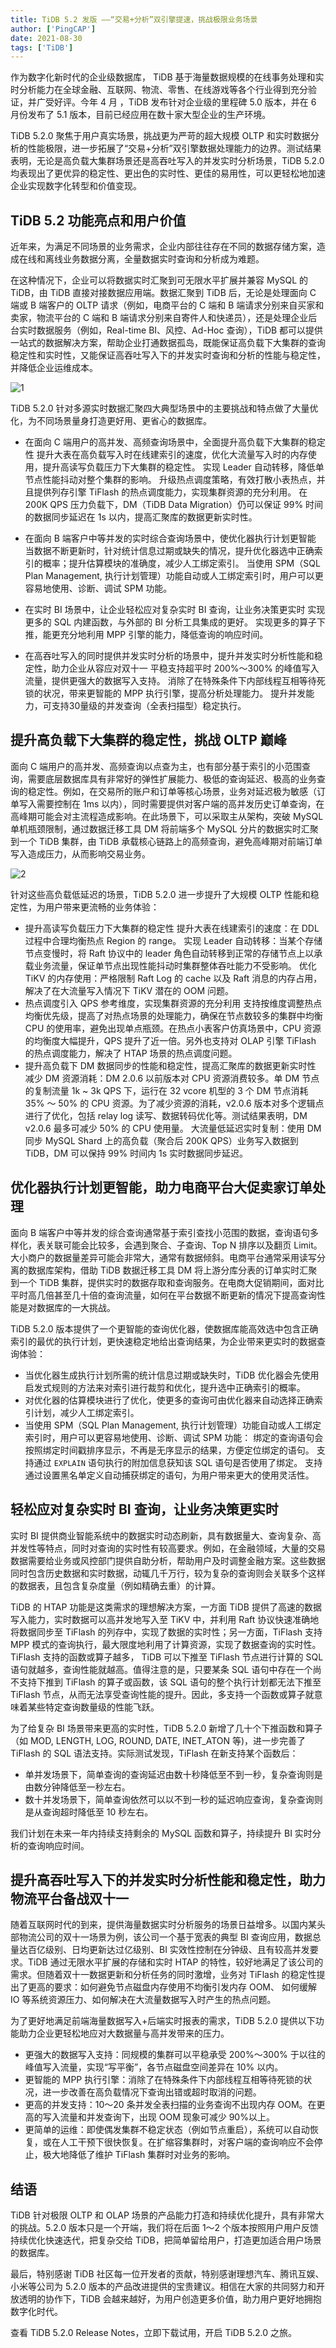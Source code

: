```yaml
---
title: TiDB 5.2 发版 ——“交易+分析”双引擎提速，挑战极限业务场景
author: ['PingCAP']
date: 2021-08-30
tags: ['TiDB']
---
```


作为数字化新时代的企业级数据库， TiDB 基于海量数据规模的在线事务处理和实时分析能力在全球金融、互联网、物流、零售、在线游戏等各个行业得到充分验证，并广受好评。今年 4 月 ，TiDB 发布针对企业级的里程碑 5.0 版本，并在 6 月份发布了 5.1 版本，目前已经应用在数十家大型企业的生产环境。 

TiDB 5.2.0 聚焦于用户真实场景，挑战更为严苛的超大规模 OLTP 和实时数据分析的性能极限，进一步拓展了“交易+分析”双引擎数据处理能力的边界。测试结果表明，无论是高负载大集群场景还是高吞吐写入的并发实时分析场景，TiDB 5.2.0 均表现出了更优异的稳定性、更出色的实时性、更佳的易用性，可以更轻松地加速企业实现数字化转型和价值变现。

## TiDB 5.2 功能亮点和用户价值

近年来，为满足不同场景的业务需求，企业内部往往存在不同的数据存储方案，造成在线和离线业务数据分离，全量数据实时查询和分析成为难题。

在这种情况下，企业可以将数据实时汇聚到可无限水平扩展并兼容 MySQL 的 TiDB，由 TiDB 直接对接数据应用端。数据汇聚到 TiDB 后，无论是处理面向 C 端或 B 端客户的 OLTP 请求（例如，电商平台的 C 端和 B 端请求分别来自买家和卖家，物流平台的 C 端和 B 端请求分别来自寄件人和快递员），还是处理企业后台实时数据服务（例如，Real-time BI、风控、Ad-Hoc 查询），TiDB 都可以提供一站式的数据解决方案，帮助企业打通数据孤岛，既能保证高负载下大集群的查询稳定性和实时性，又能保证高吞吐写入下的并发实时查询和分析的性能与稳定性，并降低企业运维成本。

![1](media/tidb-5.2-ga-is-now.fld/1.jpg)

TiDB 5.2.0 针对多源实时数据汇聚四大典型场景中的主要挑战和特点做了大量优化，为不同场景量身打造更好用、更省心的数据库。

- 在面向 C 端用户的高并发、高频查询场景中，全面提升高负载下大集群的稳定性
	提升大表在高负载写入时在线建索引的速度，优化大流量写入时的内存使用，提升高读写负载压力下大集群的稳定性。
	实现 Leader 自动转移，降低单节点性能抖动对整个集群的影响。
	升级热点调度策略，有效打散小表热点，并且提供列存引擎 TiFlash 的热点调度能力，实现集群资源的充分利用。
	在 200K QPS 压力负载下，DM（TiDB Data Migration）仍可以保证 99% 时间的数据同步延迟在 1s 以内，提高汇聚库的数据更新实时性。

- 在面向 B 端客户中等并发的实时综合查询场景中，使优化器执行计划更智能
	当数据不断更新时，针对统计信息过期或缺失的情况，提升优化器选中正确索引的概率；提升估算模块的准确度，减少人工绑定索引。
	当使用 SPM（SQL Plan Management, 执行计划管理）功能自动或人工绑定索引时，用户可以更容易地使用、诊断、调试 SPM 功能。

- 在实时 BI 场景中，让企业轻松应对复杂实时 BI 查询，让业务决策更实时
	实现更多的 SQL 内建函数，与外部的 BI 分析工具集成的更好。
	实现更多的算子下推，能更充分地利用 MPP 引擎的能力，降低查询的响应时间。

- 在高吞吐写入的同时提供并发实时分析的场景中，提升并发实时分析性能和稳定性，助力企业从容应对双十一
	平稳支持超平时 200%～300% 的峰值写入流量，提供更强大的数据写入支持。
	消除了在特殊条件下内部线程互相等待死锁的状况，带来更智能的 MPP 执行引擎，提高分析处理能力。
	提升并发能力，可支持30量级的并发查询（全表扫描型）稳定执行。

## 提升高负载下大集群的稳定性，挑战 OLTP 巅峰

面向 C 端用户的高并发、高频查询以点查为主，也有部分基于索引的小范围查询，需要底层数据库具有非常好的弹性扩展能力、极低的查询延迟、极高的业务查询的稳定性。例如，在交易所的账户和订单等核心场景，业务对延迟极为敏感（订单写入需要控制在 1ms 以内），同时需要提供对客户端的高并发历史订单查询，在高峰期可能会对主流程造成影响。在此场景下，可以采取主从架构，突破 MySQL 单机瓶颈限制，通过数据迁移工具 DM 将前端多个 MySQL 分片的数据实时汇聚到一个 TiDB 集群，由 TiDB 承载核心链路上的高频查询，避免高峰期对前端订单写入造成压力，从而影响交易业务。

![2](media/tidb-5.2-ga-is-now.fld/2.jpg)

针对这些高负载低延迟的场景，TiDB 5.2.0 进一步提升了大规模 OLTP 性能和稳定性，为用户带来更流畅的业务体验：
- 提升高读写负载压力下大集群的稳定性
	提升大表在线建索引的速度：在 DDL 过程中合理均衡热点 Region 的 range。
	实现 Leader 自动转移：当某个存储节点变慢时，将 Raft 协议中的 leader 角色自动转移到正常的存储节点上以承载业务流量，保证单节点出现性能抖动时集群整体吞吐能力不受影响。
	优化 TiKV 的内存使用：严格限制 Raft Log 的 cache 以及 Raft 消息的内存占用，解决了在大流量写入情况下 TiKV 潜在的 OOM 问题。
- 热点调度引入 QPS 参考维度，实现集群资源的充分利用
	支持按维度调整热点均衡优先级，提高了对热点场景的处理能力，确保在节点数较多的集群中均衡 CPU 的使用率，避免出现单点瓶颈。在热点小表客户仿真场景中，CPU 资源的均衡度大幅提升，QPS 提升了近一倍。另外也支持对 OLAP 引擎 TiFlash 的热点调度能力，解决了 HTAP 场景的热点调度问题。
- 提升高负载下 DM 数据同步的性能和稳定性，提高汇聚库的数据更新实时性
	减少 DM 资源消耗：DM 2.0.6 以前版本对 CPU 资源消费较多。单 DM 节点的复制流量 1k ~ 3k QPS 下，运行在 32 vcore 机型的 3 个 DM 节点消耗 35% ～ 50% 的 CPU 资源。为了减少资源的消耗，v2.0.6 版本对多个逻辑点进行了优化，包括 relay log 读写、数据转码优化等。测试结果表明，DM v2.0.6 最多可减少 50% 的 CPU 使用量。
	大流量低延迟实时复制：使用 DM 同步 MySQL Shard 上的高负载（聚合后 200K QPS）业务写入数据到 TiDB，DM 可以保持 99% 时间内 1s 实时数据同步延迟。

## 优化器执行计划更智能，助力电商平台大促卖家订单处理

面向 B 端客户中等并发的综合查询通常基于索引查找小范围的数据，查询语句多样化，表关联可能会比较多，会遇到聚合、子查询、Top N 排序以及翻页 Limit。大小商户的数据量差异可能会非常大，通常有数据倾斜。电商平台通常采用读写分离的数据库架构，借助 TiDB 数据迁移工具 DM 将上游分库分表的订单实时汇聚到一个 TiDB 集群，提供实时的数据存取和查询服务。在电商大促销期间，面对比平时高几倍甚至几十倍的查询流量，如何在平台数据不断更新的情况下提高查询性能是对数据库的一大挑战。

TiDB 5.2.0 版本提供了一个更智能的查询优化器，使数据库能高效选中包含正确索引的最优的执行计划，更快速稳定地给出查询结果，为企业带来更实时的数据查询体验：
- 当优化器生成执行计划所需的统计信息过期或缺失时，TiDB 优化器会先使用启发式规则的方法来对索引进行裁剪和优化，提升选中正确索引的概率。
- 对优化器的估算模块进行了优化，使更多的查询可由优化器来自动选择正确索引计划，减少人工绑定索引。
- 当使用 SPM（SQL Plan Management, 执行计划管理）功能自动或人工绑定索引时，用户可以更容易地使用、诊断、调试 SPM 功能：
	绑定的查询语句会按照绑定时间戳排序显示，不再是无序显示的结果，方便定位绑定的语句。
	支持通过 `EXPLAIN` 语句执行的附加信息获知该 SQL 语句是否使用了绑定。
	支持通过设置黑名单定义自动捕获绑定的语句，为用户带来更大的使用灵活性。

## 轻松应对复杂实时 BI 查询，让业务决策更实时

实时 BI 提供商业智能系统中的数据实时动态刷新，具有数据量大、查询复杂、高并发性等特点，同时对查询的实时性有较高要求。例如，在金融领域，大量的交易数据需要给业务或风控部门提供自助分析，帮助用户及时调整金融方案。这些数据同时包含历史数据和实时数据，动辄几千万行，较为复杂的查询则会关联多个这样的数据表，且包含复杂度量（例如精确去重）的计算。

TiDB 的 HTAP 功能是这类需求的理想解决方案，一方面 TiDB 提供了高速的数据写入能力，实时数据可以高并发地写入至 TiKV 中，并利用 Raft 协议快速准确地将数据同步至 TiFlash 的列存中，实现了数据的实时性；另一方面，TiFlash 支持 MPP 模式的查询执行，最大限度地利用了计算资源，实现了数据查询的实时性。TiFlash 支持的函数或算子越多， TiDB 可以下推至 TiFlash 节点进行计算的 SQL 语句就越多，查询性能就越高。值得注意的是，只要某条 SQL 语句中存在一个尚不支持下推到 TiFlash 的算子或函数，该 SQL 语句的整个执行计划都无法下推至 TiFlash 节点，从而无法享受查询性能的提升。因此，多支持一个函数或算子就意味着某些特定查询数量级的性能飞跃。

为了给复杂 BI 场景带来更高的实时性，TiDB 5.2.0 新增了几十个下推函数和算子（如 MOD, LENGTH, LOG, ROUND, DATE, INET_ATON 等)，进一步完善了 TiFlash 的 SQL 语法支持。实际测试发现，TiFlash 在新支持某个函数后：
- 单并发场景下，简单查询的查询延迟由数十秒降低至不到一秒，复杂查询则是由数分钟降低至一秒左右。
- 数十并发场景下，简单查询依然可以以不到一秒的延迟响应查询，复杂查询则是从查询超时降低至 10 秒左右。

我们计划在未来一年内持续支持剩余的 MySQL 函数和算子，持续提升 BI 实时分析的查询响应时间。

## 提升高吞吐写入下的并发实时分析性能和稳定性，助力物流平台备战双十一

随着互联网时代的到来，提供海量数据实时分析服务的场景日益增多。以国内某头部物流公司的双十一场景为例，该公司一个基于宽表的典型 BI 查询应用，数据总量达百亿级别、日均更新达过亿级别、BI 实效性控制在分钟级、且有较高并发要求。TiDB 通过无限水平扩展的存储和实时 HTAP 的特性，较好地满足了该公司的需求。但随着双十一数据更新和分析任务的同时激增，业务对 TiFlash 的稳定性提出了更高的要求：如何避免节点磁盘内存使用不均衡引发内存 OOM、 如何缓解 IO 等系统资源压力、如何解决在大流量数据写入时产生的热点问题。

为了更好地满足前端海量数据写入+后端实时报表的需求，TiDB 5.2.0 提供以下功能助力企业更轻松地应对大数据量与高并发带来的压力。
- 更强大的数据写入支持：同规模的集群可以平稳承受 200%～300% 于以往的峰值写入流量，实现“写平衡”，各节点磁盘空间差异在 10% 以内。
- 更智能的 MPP 执行引擎：消除了在特殊条件下内部线程互相等待死锁的状况，进一步改善在高负载情况下查询出错或超时取消的问题。
- 更高的并发支持：10～20 条并发全表扫描的业务查询不出现内存 OOM。在更高的写入流量和并发查询下，出现 OOM 现象可减少 90%以上。
- 更简单的运维：即使偶发集群不稳定状态（例如节点重启），系统可以自动恢复，或在人工干预下很快恢复。在扩缩容集群时，对客户端的查询响应不会停止，极大地降低了维护 TiFlash 集群时对业务的影响。

## 结语

TiDB 针对极限 OLTP 和 OLAP 场景的产品能力打造和持续优化提升，具有非常大的挑战。5.2.0 版本只是一个开端，我们将在后面 1～2 个版本按照用户用户反馈持续优化快速迭代，把复杂交给 TiDB，把简单留给用户，打造更加适合用户场景的数据库。

最后，特别感谢 TiDB 社区每一位开发者的贡献，特别感谢理想汽车、腾讯互娱、小米等公司为 5.2.0 版本的产品改进提供的宝贵建议。相信在大家的共同努力和开放透明的协作下，TiDB 会越来越好，为用户创造更多价值，助力用户更好地拥抱数字化时代。

查看 TiDB 5.2.0 Release Notes，立即下载试用，开启 TiDB 5.2.0 之旅。
